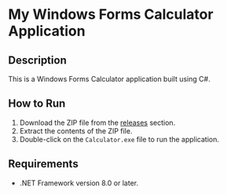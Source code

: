 # My Windows Forms Calculator Application

## Description
This is a Windows Forms Calculator application built using C#.

## How to Run
1. Download the ZIP file from the [releases](https://github.com/vasili13/SimpleCalculator/releases) section.
2. Extract the contents of the ZIP file.
3. Double-click on the `Calculator.exe` file to run the application.

## Requirements
- .NET Framework version 8.0 or later.
